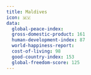 ```yaml
---
title: Maldives
icon: 🇲🇻
data:
  global-peace-index:
  gross-domestic-product: 161
  human-development-index: 87
  world-happiness-report:
  cost-of-living: 98
  good-country-index: 153
  global-freedom-score: 125
---
```


